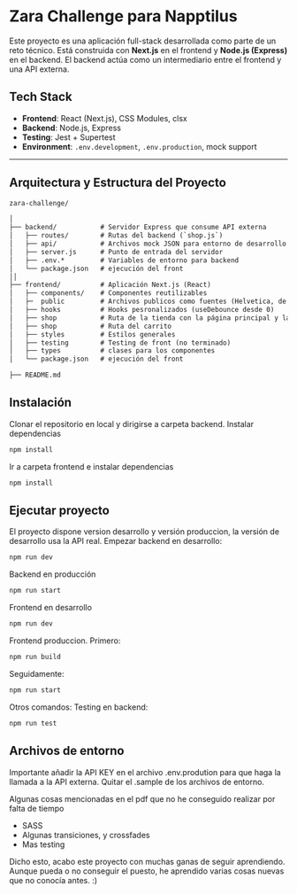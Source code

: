 # Zara Challenge para Napptilus

Este proyecto es una aplicación full-stack desarrollada como parte de un reto técnico. Está construida con **Next.js** en el frontend y **Node.js (Express)** en el backend. El backend actúa como un intermediario entre el frontend y una API externa.

## Tech Stack

- **Frontend**: React (Next.js), CSS Modules, clsx
- **Backend**: Node.js, Express
- **Testing**: Jest + Supertest
- **Environment**: `.env.development`, `.env.production`, mock support

---

##  Arquitectura y Estructura del Proyecto

```txt
zara-challenge/

│
├── backend/           # Servidor Express que consume API externa
│   ├── routes/        # Rutas del backend (`shop.js`)
│   ├── api/           # Archivos mock JSON para entorno de desarrollo
│   ├── server.js      # Punto de entrada del servidor
│   ├── .env.*         # Variables de entorno para backend 
│   └── package.json   # ejecución del front
││
├── frontend/          # Aplicación Next.js (React)
│   ├── components/    # Componentes reutilizables 
│   ├─  public         # Archivos publicos como fuentes (Helvetica, de uso no comercial)
│   ├── hooks          # Hooks pesronalizados (useDebounce desde 0)
│   ├── shop           # Ruta de la tienda con la página principal y la página individual de productos
│   ├── shop           # Ruta del carrito
│   ├── styles         # Estilos generales
│   ├── testing        # Testing de front (no terminado)
│   ├── types          # clases para los componentes
│   └── package.json   # ejecución del front

├── README.md              

```
## Instalación

Clonar el repositorio en local y dirigirse a carpeta backend.
Instalar dependencias
```bash
npm install
```
Ir a carpeta frontend e instalar dependencias
```bash
npm install
```


## Ejecutar proyecto
El proyecto dispone version desarrollo y versión produccion, la versión de desarrollo usa la API real. Empezar backend en desarrollo:
```bash
npm run dev
```
Backend en producción
```bash
npm run start
```
Frontend en desarrollo
```bash
npm run dev
```
Frontend produccion.
Primero:
```bash
npm run build

```
Seguidamente:
```bash
npm run start

```
Otros comandos:
Testing en backend:
```bash
npm run test

```
## Archivos de entorno
Importante añadir la API KEY en el archivo .env.prodution para que haga la llamada a la API externa. Quitar el .sample de los archivos de entorno.

Algunas cosas mencionadas en el pdf que no he conseguido realizar por falta de tiempo
- SASS
- Algunas transiciones, y crossfades 
- Mas testing

Dicho esto, acabo este proyecto con muchas ganas de seguir aprendiendo.
Aunque pueda o no conseguir el puesto, he aprendido varias cosas nuevas que no conocía antes. :)
